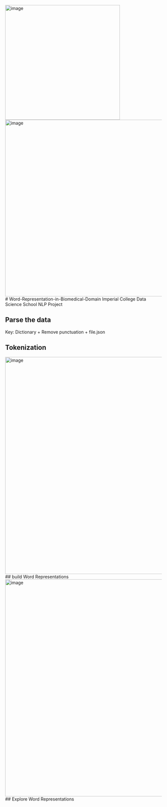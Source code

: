 <img width="369" alt="image" src="https://github.com/user-attachments/assets/839106a5-7b17-418a-b2e0-6ed148732695"><img width="568" alt="image" src="https://github.com/user-attachments/assets/a7d017ef-b207-463f-9f79-b614047bd2e3"># Word-Representation-in-Biomedical-Domain
Imperial College Data Science School NLP  Project
## Parse the data
Key: Dictionary + Remove punctuation + file.json
## Tokenization
<img width="698" alt="image" src="https://github.com/user-attachments/assets/d30e47b6-d3cb-45d0-9fd6-176ea2369af5">
## build Word Representations
<img width="698" alt="image" src="https://github.com/user-attachments/assets/06e1ea72-c6b2-4216-9e41-90b53d70e3f8">
## Explore Word Representations




